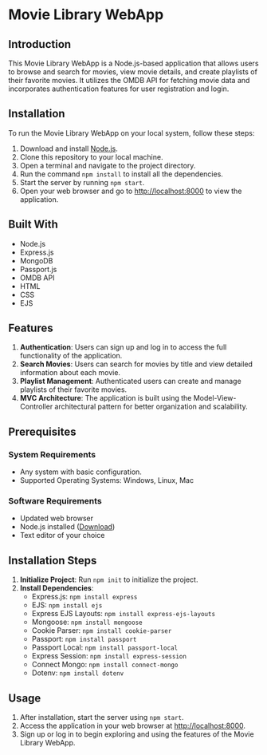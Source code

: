 # Movie Library WebApp

## Introduction

This Movie Library WebApp is a Node.js-based application that allows users to browse and search for movies, view movie details, and create playlists of their favorite movies. It utilizes the OMDB API for fetching movie data and incorporates authentication features for user registration and login.

## Installation

To run the Movie Library WebApp on your local system, follow these steps:

1. Download and install [Node.js](https://nodejs.org/en/download/).
2. Clone this repository to your local machine.
3. Open a terminal and navigate to the project directory.
4. Run the command `npm install` to install all the dependencies.
5. Start the server by running `npm start`.
6. Open your web browser and go to [http://localhost:8000](http://localhost:8000) to view the application.

## Built With

- Node.js
- Express.js
- MongoDB
- Passport.js
- OMDB API
- HTML
- CSS
- EJS

## Features

1. **Authentication**: Users can sign up and log in to access the full functionality of the application.
2. **Search Movies**: Users can search for movies by title and view detailed information about each movie.
3. **Playlist Management**: Authenticated users can create and manage playlists of their favorite movies.
4. **MVC Architecture**: The application is built using the Model-View-Controller architectural pattern for better organization and scalability.

## Prerequisites

### System Requirements

- Any system with basic configuration.
- Supported Operating Systems: Windows, Linux, Mac

### Software Requirements

- Updated web browser
- Node.js installed ([Download](https://nodejs.org/en/download/))
- Text editor of your choice

## Installation Steps

1. **Initialize Project**: Run `npm init` to initialize the project.
2. **Install Dependencies**:
   - Express.js: `npm install express`
   - EJS: `npm install ejs`
   - Express EJS Layouts: `npm install express-ejs-layouts`
   - Mongoose: `npm install mongoose`
   - Cookie Parser: `npm install cookie-parser`
   - Passport: `npm install passport`
   - Passport Local: `npm install passport-local`
   - Express Session: `npm install express-session`
   - Connect Mongo: `npm install connect-mongo`
   - Dotenv: `npm install dotenv`

## Usage

1. After installation, start the server using `npm start`.
2. Access the application in your web browser at [http://localhost:8000](http://localhost:8000).
3. Sign up or log in to begin exploring and using the features of the Movie Library WebApp.

